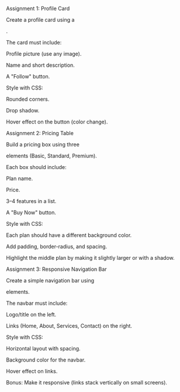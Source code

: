 Assignment 1: Profile Card

Create a profile card using a <div>.

The card must include:

Profile picture (use any image).

Name and short description.

A "Follow" button.

Style with CSS:

Rounded corners.

Drop shadow.

Hover effect on the button (color change).

Assignment 2: Pricing Table

Build a pricing box using three <div> elements (Basic, Standard, Premium).

Each box should include:

Plan name.

Price.

3–4 features in a list.

A "Buy Now" button.

Style with CSS:

Each plan should have a different background color.

Add padding, border-radius, and spacing.

Highlight the middle plan by making it slightly larger or with a shadow.

Assignment 3: Responsive Navigation Bar

Create a simple navigation bar using <div> elements.

The navbar must include:

Logo/title on the left.

Links (Home, About, Services, Contact) on the right.

Style with CSS:

Horizontal layout with spacing.

Background color for the navbar.

Hover effect on links.

Bonus: Make it responsive (links stack vertically on small screens).